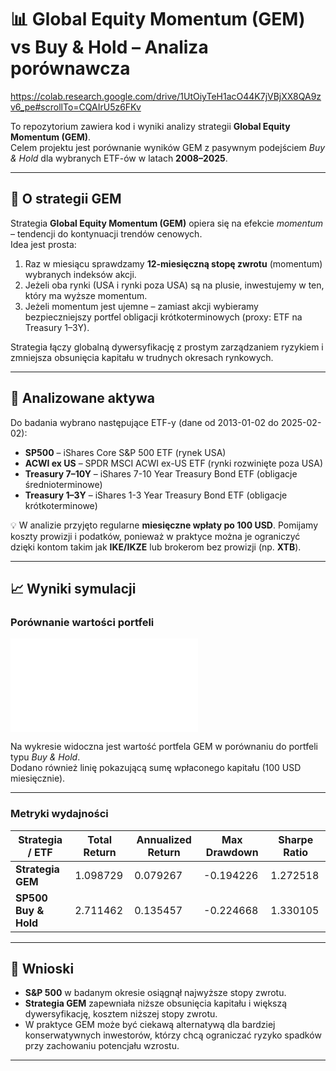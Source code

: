 # 📊 Global Equity Momentum (GEM) vs Buy & Hold – Analiza porównawcza

https://colab.research.google.com/drive/1UtOiyTeH1acO44K7jVBjXX8QA9zv6_pe#scrollTo=CQAIrU5z6FKv

To repozytorium zawiera kod i wyniki analizy strategii **Global Equity Momentum (GEM)**.  
Celem projektu jest porównanie wyników GEM z pasywnym podejściem *Buy & Hold* dla wybranych ETF-ów w latach **2008–2025**.

---

## 📖 O strategii GEM

Strategia **Global Equity Momentum (GEM)** opiera się na efekcie *momentum* – tendencji do kontynuacji trendów cenowych.  
Idea jest prosta:
1. Raz w miesiącu sprawdzamy **12-miesięczną stopę zwrotu** (momentum) wybranych indeksów akcji.
2. Jeżeli oba rynki (USA i rynki poza USA) są na plusie, inwestujemy w ten, który ma wyższe momentum.
3. Jeżeli momentum jest ujemne – zamiast akcji wybieramy bezpieczniejszy portfel obligacji krótkoterminowych (proxy: ETF na Treasury 1–3Y).

Strategia łączy globalną dywersyfikację z prostym zarządzaniem ryzykiem i zmniejsza obsunięcia kapitału w trudnych okresach rynkowych.  

---

## 🎯 Analizowane aktywa

Do badania wybrano następujące ETF-y (dane od 2013-01-02 do 2025-02-02):

- **SP500** – iShares Core S&P 500 ETF (rynek USA)  
- **ACWI ex US** – SPDR MSCI ACWI ex-US ETF (rynki rozwinięte poza USA)    
- **Treasury 7–10Y** – iShares 7-10 Year Treasury Bond ETF (obligacje średnioterminowe)  
- **Treasury 1–3Y** – iShares 1-3 Year Treasury Bond ETF (obligacje krótkoterminowe)  

💡 W analizie przyjęto regularne **miesięczne wpłaty po 100 USD**. Pomijamy koszty prowizji i podatków, ponieważ w praktyce można je ograniczyć dzięki kontom takim jak **IKE/IKZE** lub brokerom bez prowizji (np. **XTB**).  

---

## 📈 Wyniki symulacji

### Porównanie wartości portfeli
![Porównanie GEM vs Buy & Hold](Raport_GEM.pdf)

Na wykresie widoczna jest wartość portfela GEM w porównaniu do portfeli typu *Buy & Hold*.  
Dodano również linię pokazującą sumę wpłaconego kapitału (100 USD miesięcznie).

---

### Metryki wydajności

| Strategia / ETF            | Total Return | Annualized Return | Max Drawdown | Sharpe Ratio |
|-----------------------------|--------------|------------------|--------------|--------------|
| **Strategia GEM**           | 1.098729     | 0.079267         | -0.194226    | 1.272518     |
| **SP500 Buy & Hold**        | 2.711462     | 0.135457         | -0.224668    | 1.330105     |

---

## 📝 Wnioski

- **S&P 500** w badanym okresie osiągnął najwyższe stopy zwrotu.  
- **Strategia GEM** zapewniała niższe obsunięcia kapitału i większą dywersyfikację, kosztem niższej stopy zwrotu.  
- W praktyce GEM może być ciekawą alternatywą dla bardziej konserwatywnych inwestorów, którzy chcą ograniczać ryzyko spadków przy zachowaniu potencjału wzrostu.  

---
